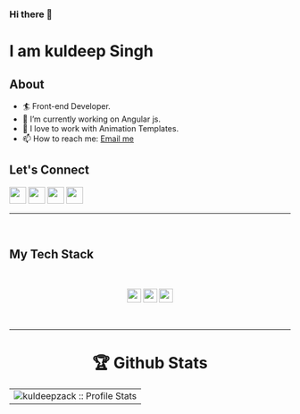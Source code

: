 ### Hi there 👋

# I am kuldeep Singh

## About

- 🏄‍ Front-end Developer.
- 🔭 I’m currently working on Angular js.
- 🌱 I love to work with Animation Templates.
- 📫 How to reach me: [Email me](mailto:kuldeepzack248@gmail.com)

## Let's **Connect**

[<img height="30" src="https://img.shields.io/badge/twitter-%231DA1F2.svg?&style=for-the-badge&logo=twitter&logoColor=white" />](https://twitter.com/Kuldeep_zack?s=08)
[<img height="30" src="https://img.shields.io/badge/instagram-%23E4405F.svg?&style=for-the-badge&logo=instagram&logoColor=white" />](https://https://www.instagram.com/kuldeep_zack/)
[<img height="30" src="https://img.shields.io/badge/gmail-D14836?&style=for-the-badge&logo=gmail&logoColor=white" />](mailto:kuldeepzack24@gmail.com)
[<img height="30" src="https://img.shields.io/badge/linkedin-%230077B5.svg?&style=for-the-badge&logo=linkedin&logoColor=white" />](https://https://www.linkedin.com/in/kuldeep-singh-690b3919a/)
<br />
<hr />
<br />

## My **Tech** Stack
<br />

<p align="center">
<!-- <img src="https://img.shields.io/badge/HTML5-E34F26?style=for-the-badge&logo=html5&logoColor=white" height="25"/>  -->
<img src="https://img.shields.io/badge/CSS3-1572B6?style=for-the-badge&logo=css3&logoColor=white" height="25"/> 
<img src="https://img.shields.io/badge/javascript-F7DF1E.svg?&style=for-the-badge&logo=javascript&logoColor=white" height="25"/> 
<!-- <img src="https://img.shields.io/badge/React-20232A?style=for-the-badge&logo=react&logoColor=61DAFB" height="25"/>  -->
<!-- <img src="https://img.shields.io/badge/React_Router-CA4245?style=for-the-badge&logo=react-router&logoColor=white" height="25"/>  -->
<!-- <img src="https://img.shields.io/badge/Material--UI-0081CB?style=for-the-badge&logo=material-ui&logoColor=white" height="25"/>  -->
<!-- <img src="https://img.shields.io/badge/Bootstrap-563D7C?style=for-the-badge&logo=bootstrap&logoColor=white" height="25"/>  -->
<!-- <img src="https://img.shields.io/badge/Tailwind_CSS-38B2AC?style=for-the-badge&logo=tailwind-css&logoColor=white" height="25"/>  -->
<img src="https://img.shields.io/badge/Netlify-00C7B7?style=for-the-badge&logo=netlify&logoColor=white" height="25"/> 
<!-- <img src="https://img.shields.io/badge/Heroku-430098?style=for-the-badge&logo=heroku&logoColor=white" height="25"/>  -->
<!-- <img src="https://img.shields.io/badge/firebase-FFCA28.svg?&style=for-the-badge&logo=firebase&logoColor=white" height="25"/>  -->
<!-- <img src="https://img.shields.io/badge/Node.js-43853D?style=for-the-badge&logo=node.js&logoColor=white" height="25"/>  -->
<!-- <img src=" https://img.shields.io/badge/MongoDB-4EA94B?style=for-the-badge&logo=mongodb&logoColor=white" height="25"/> -->
</p>
<br/>
<hr />

<p align="center">
   <table>
   <h1 align="center">🏆 Github Stats</h1>
       <tr>
       <td><img alt="kuldeepzack :: Profile Stats" src="https://github-readme-stats.vercel.app/api?username=kuldeepzack&theme=blue-green&amp;show_icons=true&amp;count_private=true&amp;hide_border=true" /></td>
<!--        <td><img alt="developer-rakib :: Top Langs]" src="https://github-readme-stats.vercel.app/api/top-langs/?username=Shivam118&langs_count=14&theme=blue-green&layout=compact&hide=html"> </td> -->
     </tr>
     <tr>
<!--         <td colspan="2" align="center"><img  align="center" src="https://github-readme-streak-stats.herokuapp.com/?user=Shivam118&theme=blue-green&hide_border=true"></td> -->
     </tr>
   </table>
</p>

[twitter]: https://twitter.com/Kuldeep_zack?s=08
[instagram]: https://www.instagram.com/kuldeep_zack/
[linkedin]: https://www.instagram.com/kuldeep_zack/
